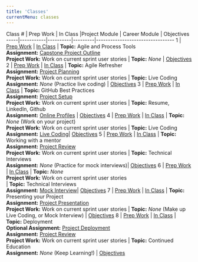 ```yaml
---
title: 'Classes'
currentMenu: classes
---
```


Class # | Prep Work | In Class |Project Module | Career Module | Objectives
-----|-----------|----------|---------|---------------------------------
1 | [Prep Work](../class-prep/1/) | [In Class](../classes/1/) | **Topic:** Agile and Process Tools <br> **Assignment:** [Capstone Project Outline](../assignments/project-outline/) <br> **Project Work:** Work on current sprint user stories | **Topic:** *None* |  [Objectives](../objectives/#class-1)
2 | [Prep Work](../class-prep/2/) | [In Class](../classes/2/) | **Topic:** Agile Refresher <br> **Assignment:** [Project Planning](../assignments/planning/) <br> **Project Work:** Work on current sprint user stories | **Topic:** Live Coding <br> **Assignment:** *None* (Practice live coding) |  [Objectives](../objectives/#class-2)
3 | [Prep Work](../class-prep/3/) | [In Class](../classes/3/) | **Topic:** GitHub Best Practices<br> **Assignment:** [Project Setup](../assignments/project-setup/) <br> **Project Work:** Work on current sprint user stories | **Topic:** Resume, LinkedIn, Github <br> **Assignment:** [Online Profiles](../assignments/online-profiles/) |  [Objectives](../objectives/#class-3)
4 | [Prep Work](../class-prep/4/) | [In Class](../classes/4/) | **Topic:** *None* (Work on your project) <br> **Project Work:** Work on current sprint user stories  | **Topic:** Live Coding <br> **Assignment:** [Live Coding](../assignments/live-coding/)|  [Objectives](../objectives/#class-4)
5 | [Prep Work](../class-prep/5/) | [In Class](../classes/5/) | **Topic:** Working with a mentor<br> **Assignment:** [Project Review](../assignments/project-review/) <br> **Project Work:** Work on current sprint user stories | **Topic:** Technical Interviews <br> **Assignment:** *None* (Practice for mock interviews)|  [Objectives](../objectives/#class-5)
6 | [Prep Work](../class-prep/6/) | [In Class](../classes/6/) | **Topic:** *None* <br> **Project Work:** Work on current sprint user stories <br>  | **Topic:** Technical Interviews <br> **Assignment:** [Mock Interview](../assignments/mock-interview/)|  [Objectives](../objectives/#class-6)
7 | [Prep Work](../class-prep/7/) | [In Class](../classes/7/) | **Topic:** Presenting your Project<br> **Assignment:** [Project Presentation](../assignments/project-presentation/) <br> **Project Work:** Work on current sprint user stories | **Topic:** *None* (Make up Live Coding, or Mock Interview) | [Objectives](../objectives/#class-7)
8 | [Prep Work](../class-prep/8/) | [In Class](../classes/8/) | **Topic:** Deployment <br> **Optional Assignment:** [Project Deployment](../assignments/deployment/) <br />  **Assignment:** [Project Review](../assignments/project-review/) <br> **Project Work:** Work on current sprint user stories | **Topic:** Continued Education<br> **Assignment:** *None* (Keep Learning!) | [Objectives](../objectives/#class-8)
